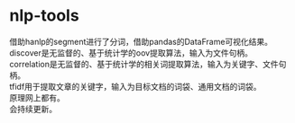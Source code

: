 # nlp-tools

借助hanlp的segment进行了分词，借助pandas的DataFrame可视化结果。  
discover是无监督的、基于统计学的oov提取算法，输入为文件句柄。  
correlation是无监督的、基于统计学的相关词提取算法，输入为关键字、文件句柄。  
tfidf用于提取文章的关键字，输入为目标文档的词袋、通用文档的词袋。  
原理网上都有。  
会持续更新。
